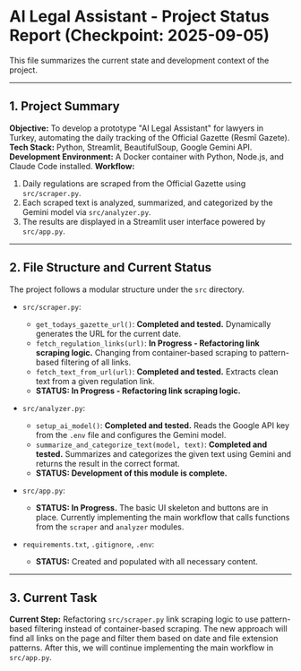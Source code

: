 # AI Legal Assistant - Project Status Report (Checkpoint: 2025-09-05)

This file summarizes the current state and development context of the project.

---

## 1. Project Summary

**Objective:** To develop a prototype "AI Legal Assistant" for lawyers in Turkey, automating the daily tracking of the Official Gazette (Resmî Gazete).
**Tech Stack:** Python, Streamlit, BeautifulSoup, Google Gemini API.
**Development Environment:** A Docker container with Python, Node.js, and Claude Code installed.
**Workflow:**
1.  Daily regulations are scraped from the Official Gazette using `src/scraper.py`.
2.  Each scraped text is analyzed, summarized, and categorized by the Gemini model via `src/analyzer.py`.
3.  The results are displayed in a Streamlit user interface powered by `src/app.py`.

---

## 2. File Structure and Current Status

The project follows a modular structure under the `src` directory.

-   `src/scraper.py`:
    -   `get_todays_gazette_url()`: **Completed and tested.** Dynamically generates the URL for the current date.
    -   `fetch_regulation_links(url)`: **In Progress - Refactoring link scraping logic.** Changing from container-based scraping to pattern-based filtering of all links.
    -   `fetch_text_from_url(url)`: **Completed and tested.** Extracts clean text from a given regulation link.
    -   **STATUS: In Progress - Refactoring link scraping logic.**

-   `src/analyzer.py`:
    -   `setup_ai_model()`: **Completed and tested.** Reads the Google API key from the `.env` file and configures the Gemini model.
    -   `summarize_and_categorize_text(model, text)`: **Completed and tested.** Summarizes and categorizes the given text using Gemini and returns the result in the correct format.
    -   **STATUS: Development of this module is complete.**

-   `src/app.py`:
    -   **STATUS: In Progress.** The basic UI skeleton and buttons are in place. Currently implementing the main workflow that calls functions from the `scraper` and `analyzer` modules.

-   `requirements.txt`, `.gitignore`, `.env`:
    -   **STATUS:** Created and populated with all necessary content.

---

## 3. Current Task

**Current Step:** Refactoring `src/scraper.py` link scraping logic to use pattern-based filtering instead of container-based scraping. The new approach will find all links on the page and filter them based on date and file extension patterns. After this, we will continue implementing the main workflow in `src/app.py`.